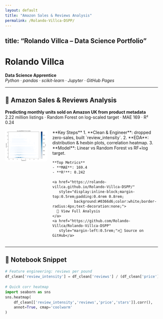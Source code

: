 ```yaml
---
layout: default
title: "Amazon Sales & Reviews Analysis"
permalink: /Rolando-Villca-DSPP/
---
```

title: “Rolando Villca – Data Science Portfolio”
---

# Rolando Villca  
**Data Science Apprentice**  
_Python · pandas · scikit-learn · Jupyter · GitHub Pages_

---

## 🚀 Amazon Sales & Reviews Analysis

**Predicting monthly units sold on Amazon UK from product metadata**  
2.22 million listings · Random Forest on log-scaled target · MAE 169 · R² 0.24

<div style="display: flex; gap: 1rem; align-items: flex-start; margin: 1rem 0;">
  <!-- 1. Thumbnail you export from your notebook -->
  <img src="/assets/amazon-hexbin.png" alt="Hexbin: Price vs Sales" width="140" style="border-radius:8px;"/>
  <div>
    **Key Steps**  
    1. **Clean & Engineer**: dropped zero-sales, built `review_intensity`.  
    2. **EDA**: distribution & hexbin plots, correlation heatmap.  
    3. **Model**: Linear vs Random Forest vs RF+log target.  

    **Top Metrics**  
    - **MAE**: 169.4  
    - **R²**: 0.242  

    <a href="https://rolando-villca.github.io/Rolando-Villca-DSPP/" 
       style="display:inline-block;margin-top:0.5rem;padding:0.4rem 0.8rem;
              background:#0366d6;color:white;border-radius:4px;text-decoration:none;">
      🔎 View Full Analysis
    </a>  
    <a href="https://github.com/Rolando-Villca/Rolando-Villca-DSPP" 
       style="margin-left:0.5rem;">🐙 Source on GitHub</a>
  </div>
</div>

---

## 📓 Notebook Snippet

```python
# Feature engineering: reviews per pound
df_clean['review_intensity'] = df_clean['reviews'] / (df_clean['price'] + 1)

# Quick corr heatmap
import seaborn as sns
sns.heatmap(
    df_clean[['review_intensity','reviews','price','stars']].corr(),
    annot=True, cmap='coolwarm'
)
